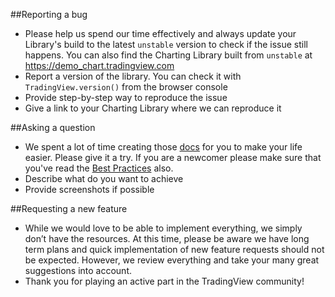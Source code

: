 ##Reporting a bug
* Please help us spend our time effectively and always update your Library's build to the latest `unstable` version to check if the issue still happens. You can also find the Charting Library built from `unstable` at https://demo_chart.tradingview.com
* Report a version of the library. You can check it with `TradingView.version()` from the browser console
* Provide step-by-step way to reproduce the issue
* Give a link to your Charting Library where we can reproduce it

##Asking a question
* We spent a lot of time creating those [docs](https://github.com/tradingview/charting_library/wiki) for you to make your life easier. Please give it a try. If you are a newcomer please make sure that you've read the [Best Practices](https://github.com/tradingview/charting_library/wiki/Best-practices) also.
* Describe what do you want to achieve
* Provide screenshots if possible
 
##Requesting a new feature
* While we would love to be able to implement everything, we simply don’t have the resources. At this time, please be aware we have long term plans and quick implementation of new feature requests should not be expected. However, we review everything and take your many great suggestions into account. 
* Thank you for playing an active part in the TradingView community!
